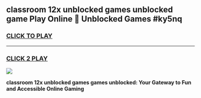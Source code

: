 
## classroom 12x unblocked games unblocked game Play Online 👋 Unblocked Games #ky5nq
<h3>
<a href="https://premium.freeplayer.one?title=classroom_12x_unblocked_games&ref=21F">CLICK TO PLAY</a></h3>
<hr>

<h3>
<a href="https://premium.freeplayer.one?title=classroom_12x_unblocked_games&ref=21F">CLICK 2 PLAY</a>
  
</h3>

<a href="https://premium.freeplayer.one?title=classroom_12x_unblocked_games&ref=21F/"><img src="https://clearcache.store/games.png"></a>


**classroom 12x unblocked games games unblocked: Your Gateway to Fun and Accessible Online Gaming**
